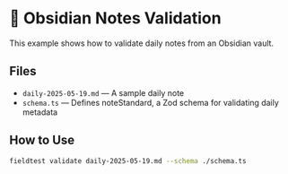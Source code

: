 # 🧠 Obsidian Notes Validation
This example shows how to validate daily notes from an Obsidian vault.

## Files
- `daily-2025-05-19.md` — A sample daily note
- `schema.ts` — Defines noteStandard, a Zod schema for validating daily metadata

## How to Use
```bash
fieldtest validate daily-2025-05-19.md --schema ./schema.ts
```
